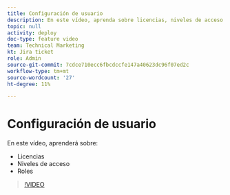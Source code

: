 ```yaml
---
title: Configuración de usuario
description: En este vídeo, aprenda sobre licencias, niveles de acceso y funciones de trabajo.
topic: null
activity: deploy
doc-type: feature video
team: Technical Marketing
kt: Jira ticket
role: Admin
source-git-commit: 7cdce710ecc6fbcdccfe147a40623dc96f07ed2c
workflow-type: tm+mt
source-wordcount: '27'
ht-degree: 11%

---
```


# Configuración de usuario

En este vídeo, aprenderá sobre:

* Licencias
* Niveles de acceso
* Roles

>[!VIDEO](https://video.tv.adobe.com/v/335066/?quality=12)
